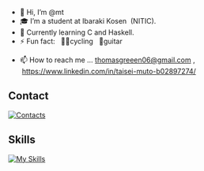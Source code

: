 - 👋 Hi, I’m @mt
- 🎓 I’m a student at Ibaraki Kosen &nbsp;(NITIC).
- 👀 Currently learning C and Haskell.
- ⚡ Fun fact: &nbsp; 🚴‍♂️cycling &nbsp; 🎸guitar
<!-- - 📰 Portfolio site ... https://thomasgreen06.github.io -->
- 📫 How to reach me ... thomasgreeen06@gmail.com  , &nbsp;https://www.linkedin.com/in/taisei-muto-b02897274/ 

## Contact
[![Contacts](https://skillicons.dev/icons?i=linkedin&theme=light)](https://www.linkedin.com/in/taisei-muto-b02897274/)

## Skills
[![My Skills](https://skillicons.dev/icons?i=c,html,css,js,linux,vim&theme=light)]()

<!---
ThomasGreen06/ThomasGreen06 is a ✨ special ✨ repository because its `README.md` (this file) appears on your GitHub profile.
You can click the Preview link to take a look at your changes.
--->
